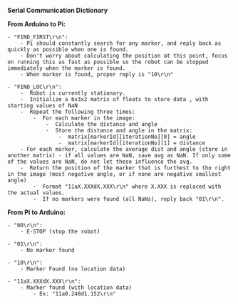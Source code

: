 **Serial Communication Dictionary**

**From Arduino to Pi:**

    - "FIND_FIRST\r\n": 
        - Pi should constantly search for any marker, and reply back as quickly as possible when one is found. 
        - Don't worry about calculating the position at this point, focus on running this as fast as possible so the robot can be stopped immediately when the marker is found. 
        - When marker is found, proper reply is "10\r\n"

    - "FIND_LOC\r\n": 
        -  Robot is currently stationary.
        -  Initialize a 6x3x2 matrix of floats to store data , with starting values of NaN
        -  Repeat the following three times: 
            -  For each marker in the image:
                -  Calculate the distance and angle
                -  Store the distance and angle in the matrix: 
                    -  matrix[markerId][iterationNo][0] = angle
                    -  matrix[markerId][iterationNo][1] = distance
        - For each marker, calculate the average dist and angle (store in another matrix) - if all values are NaN, save avg as NaN. If only some of the values are NaN, do not let these influence the avg.  
        -  Return the position of the marker that is furthest to the right in the image (most negative angle, or if none are negative smallest angle)
            -  Format "11aX.XXXdX.XXX\r\n" where X.XXX is replaced with the actual values. 
            -  If no markers were found (all NaNs), reply back "01\r\n". 

**From Pi to Arduino:**

    - "00\r\n":
        - E-STOP (stop the robot)

    - "01\r\n":
        - No marker found
   
    - "10\r\n":
        - Marker Found (no location data)

    - "11aX.XXXdX.XXX\r\n":
        - Marker found (with location data)
            - Ex: "11a0.248d1.152\r\n"

